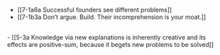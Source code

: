 - [[7-1a6a Successful founders see different problems]]
- [[7-1b3a Don’t argue. Build. Their incomprehension is your moat.]]
<br>
- [[5-3a Knowledge via new explanations is inherently creative and its effects are positive-sum, because it begets new problems to be solved]]
